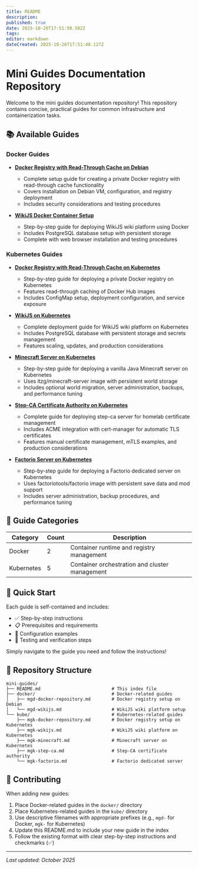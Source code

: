 ```yaml
---
title: README
description: 
published: true
date: 2025-10-26T17:51:50.502Z
tags: 
editor: markdown
dateCreated: 2025-10-26T17:51:48.127Z
---
```


# Mini Guides Documentation Repository

Welcome to the mini guides documentation repository! This repository contains concise, practical guides for common infrastructure and containerization tasks.

## 📚 Available Guides

### Docker Guides

- **[Docker Registry with Read-Through Cache on Debian](./docker/mgd-docker-repository.md)**
  - Complete setup guide for creating a private Docker registry with read-through cache functionality
  - Covers installation on Debian VM, configuration, and registry deployment
  - Includes security considerations and testing procedures

- **[WikiJS Docker Container Setup](./docker/mgd-wikijs.md)**
  - Step-by-step guide for deploying WikiJS wiki platform using Docker
  - Includes PostgreSQL database setup with persistent storage
  - Complete with web browser installation and testing procedures

### Kubernetes Guides

- **[Docker Registry with Read-Through Cache on Kubernetes](./kube/mgk-docker-repository.md)**
  - Step-by-step guide for deploying a private Docker registry on Kubernetes
  - Features read-through caching of Docker Hub images
  - Includes ConfigMap setup, deployment configuration, and service exposure

- **[WikiJS on Kubernetes](./kube/mgk-wikijs.md)**
  - Complete deployment guide for WikiJS wiki platform on Kubernetes
  - Includes PostgreSQL database with persistent storage and secrets management
  - Features scaling, updates, and production considerations

- **[Minecraft Server on Kubernetes](./kube/mgk-minecraft.md)**
  - Step-by-step guide for deploying a vanilla Java Minecraft server on Kubernetes
  - Uses itzg/minecraft-server image with persistent world storage
  - Includes optional world migration, server administration, backups, and performance tuning

- **[Step-CA Certificate Authority on Kubernetes](./kube/mgk-step-ca.md)**
  - Complete guide for deploying step-ca server for homelab certificate management
  - Includes ACME integration with cert-manager for automatic TLS certificates
  - Features manual certificate management, mTLS examples, and production considerations

- **[Factorio Server on Kubernetes](./kube/mgk-factorio.md)**
  - Step-by-step guide for deploying a Factorio dedicated server on Kubernetes
  - Uses factoriotools/factorio image with persistent save data and mod support
  - Includes server administration, backup procedures, and performance tuning

## 🎯 Guide Categories

| Category | Count | Description |
|----------|-------|-------------|
| Docker   | 2     | Container runtime and registry management |
| Kubernetes | 5   | Container orchestration and cluster management |

## 🚀 Quick Start

Each guide is self-contained and includes:
- ✅ Step-by-step instructions
- 📋 Prerequisites and requirements
- 🔧 Configuration examples
- 🧪 Testing and verification steps

Simply navigate to the guide you need and follow the instructions!

## 📁 Repository Structure

```
mini-guides/
├── README.md                           # This index file
├── docker/                             # Docker-related guides
│   ├── mgd-docker-repository.md        # Docker registry setup on Debian
│   └── mgd-wikijs.md                   # WikiJS wiki platform setup
└── kube/                               # Kubernetes-related guides
    ├── mgk-docker-repository.md        # Docker registry setup on Kubernetes
    ├── mgk-wikijs.md                   # WikiJS wiki platform on Kubernetes
    ├── mgk-minecraft.md                # Minecraft server on Kubernetes
    ├── mgk-step-ca.md                  # Step-CA certificate authority
    └── mgk-factorio.md                 # Factorio dedicated server
```

## 🤝 Contributing

When adding new guides:
1. Place Docker-related guides in the `docker/` directory
2. Place Kubernetes-related guides in the `kube/` directory
3. Use descriptive filenames with appropriate prefixes (e.g., `mgd-` for Docker, `mgk-` for Kubernetes)
4. Update this README.md to include your new guide in the index
5. Follow the existing format with clear step-by-step instructions and checkmarks (✅)

---

*Last updated: October 2025*